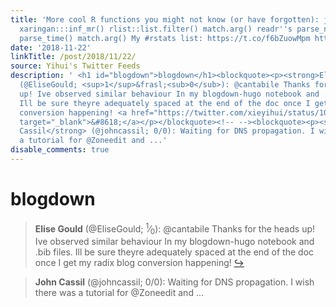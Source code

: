 ```yaml
---
title: 'More cool R functions you might not know (or have forgotten): janitor::get_dupes()
  xaringan:::inf_mr() rlist::list.filter() match.arg() readr''s parse_number() and
  parse_time() match.arg() My #rstats list: https://t.co/f6bZuowMpm https://t.co/lPN1XE0rx1'
date: '2018-11-22'
linkTitle: /post/2018/11/22/
source: Yihui's Twitter Feeds
description: ' <h1 id="blogdown">blogdown</h1><blockquote><p><strong>Elise Gould</strong>
  (@EliseGould; <sup>1</sup>&frasl;<sub>0</sub>): @cantabile Thanks for the heads
  up! Ive observed similar behaviour In my blogdown-hugo notebook and .bib files.
  Ill be sure theyre adequately spaced at the end of the doc once I get my radix blog
  conversion happening! <a href="https://twitter.com/xieyihui/status/1065179515935027201"
  target="_blank">&#8618;</a></p></blockquote><!-- --><blockquote><p><strong>John
  Cassil</strong> (@johncassil; 0/0): Waiting for DNS propagation. I wish there was
  a tutorial for @Zoneedit and ...'
disable_comments: true
---
```

 <h1 id="blogdown">blogdown</h1><blockquote><p><strong>Elise Gould</strong> (@EliseGould; <sup>1</sup>&frasl;<sub>0</sub>): @cantabile Thanks for the heads up! Ive observed similar behaviour In my blogdown-hugo notebook and .bib files. Ill be sure theyre adequately spaced at the end of the doc once I get my radix blog conversion happening! <a href="https://twitter.com/xieyihui/status/1065179515935027201" target="_blank">&#8618;</a></p></blockquote><!-- --><blockquote><p><strong>John Cassil</strong> (@johncassil; 0/0): Waiting for DNS propagation. I wish there was a tutorial for @Zoneedit and ...